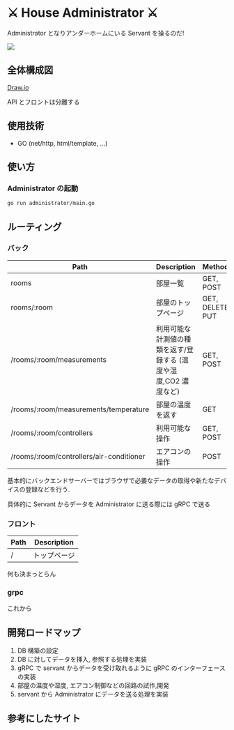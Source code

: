 # ⚔️️ House Administrator ⚔️️

Administrator となりアンダーホームにいる Servant を操るのだ!

![](https://3.bp.blogspot.com/-HXQ1lQN8KtE/XCMQqRua9mI/AAAAAAABZ-w/Rm0nZLpU28MyRLW9__mNf3zkPy9IG2YDgCKgBGAs/s1600/Omake%2BGif%2BAnime%2B-%2BSword%2BArt%2BOnline%2B-%2BAlicization%2B-%2BEpisode%2B12%2B-%2BQuinella%2BPontifex%2BAdministrator.gif)

## 全体構成図

[Draw.io](https://drive.google.com/file/d/12RB3hiBf5S1zVZie_11tMnItpChCKPAT/view?usp=sharing)

API とフロントは分離する

## 使用技術

- GO (net/http, html/template, ...)

## 使い方

### Administrator の起動

```bash
go run administrator/main.go
```

## ルーティング

### バック

| Path                                     | Description                                                     | Methods          |
| ---------------------------------------- | --------------------------------------------------------------- | ---------------- |
| rooms                                    | 部屋一覧                                                        | GET, POST        |
| rooms/:room                              | 部屋のトップページ                                              | GET, DELETE, PUT |
| /rooms/:room/measurements                | 利用可能な計測値の種類を返す/登録する (温度や湿度,CO2 濃度など) | GET, POST        |
| /rooms/:room/measurements/temperature    | 部屋の温度を返す                                                | GET              |
| /rooms/:room/controllers                 | 利用可能な操作                                                  | GET, POST        |
| /rooms/:room/controllers/air-conditioner | エアコンの操作                                                  | POST             |

基本的にバックエンドサーバーではブラウザで必要なデータの取得や新たなデバイスの登録などを行う.

具体的に Servant からデータを Administrator に送る際には gRPC で送る

### フロント

| Path | Description  |
| ---- | ------------ |
| /    | トップページ |

何も決まっとらん

### grpc

これから

## 開発ロードマップ

1. DB 構築の設定
2. DB に対してデータを挿入, 参照する処理を実装
3. gRPC で servant からデータを受け取れるように gRPC のインターフェースの実装
4. 部屋の温度や湿度, エアコン制御などの回路の試作,開発
5. servant から Administrator にデータを送る処理を実装

## 参考にしたサイト
